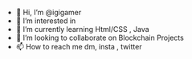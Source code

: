 - 👋 Hi, I’m @igigamer
- 👀 I’m interested in 
- 🌱 I’m currently learning Html/CSS , Java
- 💞️ I’m looking to collaborate on Blockchain Projects
- 📫 How to reach me dm, insta , twitter

<!---
igigamer/igigamer is a ✨ special ✨ repository because its `README.md` (this file) appears on your GitHub profile.
You can click the Preview link to take a look at your changes.
--->
